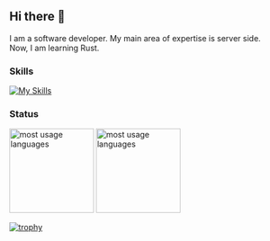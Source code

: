 ## Hi there 👋

I am a software developer. My main area of expertise is server side.  
Now, I am learning Rust.

### Skills

[![My Skills](https://skillicons.dev/icons?i=ruby,ts,rust,go,aws,docker,arch,mysql,raspberrypi)](https://skillicons.dev)

### Status

<img alt="most usage languages" height="150px" src="https://github-readme-stats.vercel.app/api/top-langs/?username=hoqqun&layout=compact&count_private=true&show_icons=true&theme=dracula" />           <img alt="most usage languages" height="150px" src="https://github-readme-stats.vercel.app/api?username=hoqqun&layout=compact&count_private=true&show_icons=true&theme=dracula" />


[![trophy](https://github-profile-trophy.vercel.app/?username=hoqqun&theme=dracula&column=7)](https://github.com/ryo-ma/github-profile-trophy)

<!--
**hoqqun/hoqqun** is a ✨ _special_ ✨ repository because its `README.md` (this file) appears on your GitHub profile.

Here are some ideas to get you started:

- 🔭 I’m currently working on ...
- 🌱 I’m currently learning ...
- 👯 I’m looking to collaborate on ...
- 🤔 I’m looking for help with ...
- 💬 Ask me about ...
- 📫 How to reach me: ...
- 😄 Pronouns: ...
- ⚡ Fun fact: ...
-->
